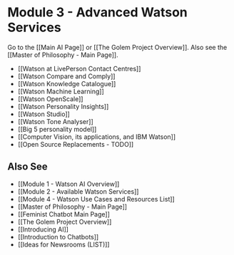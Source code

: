 # Module 3 - Advanced Watson Services

Go to the [[Main AI Page]] or [[The Golem Project Overview]]. Also see the [[Master of Philosophy - Main Page]].

- [[Watson at LivePerson Contact Centres]]
- [[Watson Compare and Comply]]
- [[Watson Knowledge Catalogue]]
- [[Watson Machine Learning]]
- [[Watson OpenScale]]
- [[Watson Personality Insights]]
- [[Watson Studio]]
- [[Watson Tone Analyser]]
- [[Big 5 personality model]]
- [[Computer Vision, its applications, and IBM Watson]]
- [[Open Source Replacements - TODO]]

## Also See
- [[Module 1 - Watson AI Overview]]
- [[Module 2 - Available Watson Services]]
- [[Module 4 - Watson Use Cases and Resources List]]
- [[Master of Philosophy - Main Page]]
- [[Feminist Chatbot Main Page]]
- [[The Golem Project Overview]]
- [[Introducing AI]]
- [[Introduction to Chatbots]]
- [[Ideas for Newsrooms (LIST)]]